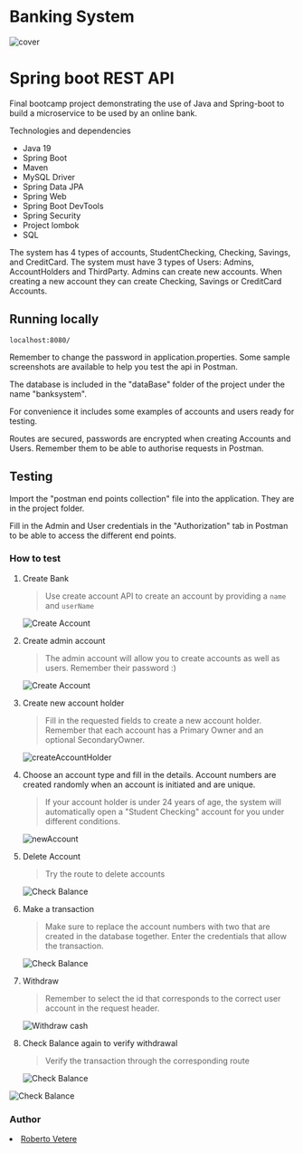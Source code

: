 # Banking System 
![cover](https://github.com/RobertoVetere/banking-system-V2/blob/main/screenshots/bankofneverland.png)


# Spring boot REST API
Final bootcamp project demonstrating the use of Java and Spring-boot to build a microservice to be used by an online bank.

Technologies and dependencies

- Java 19
- Spring Boot
- Maven
- MySQL Driver
- Spring Data JPA
- Spring Web
- Spring Boot DevTools
- Spring Security
- Project lombok
- SQL

The system has 4 types of accounts, StudentChecking, Checking, Savings, and CreditCard. 
The system must have 3 types of Users: Admins, AccountHolders and ThirdParty.
Admins can create new accounts. 
When creating a new account they can create Checking, Savings or CreditCard Accounts.






## Running locally 
```
localhost:8080/
```
Remember to change the password in application.properties.
Some sample screenshots are available to help you test the api in Postman.

The database is included in the "dataBase" folder of the project under the name "banksystem".

For convenience it includes some examples of accounts and users ready for testing.

Routes are secured, passwords are encrypted when creating Accounts and Users. Remember them to be able to authorise requests in Postman.

## Testing
Import the "postman end points collection" file into the application. They are in the project folder.

Fill in the Admin and User credentials in the "Authorization" tab in Postman to be able to access the different end points.
### How to test
1. Create Bank
   > Use create account API to create an account by providing a `name` and `userName`
   >
   ![Create Account](screenshots/CreateBank.PNG)


2. Create admin account
   >The admin account will allow you to create accounts as well as users. Remember their password :)
   > 
   ![Create Account](screenshots/CreateNewAdmin.PNG)

2. Create new account holder
   >Fill in the requested fields to create a new account holder. Remember that each account has a Primary Owner and an optional SecondaryOwner.

   ![createAccountHolder](screenshots/CreateNewAccountHolder.PNG)

3. Choose an account type and fill in the details. Account numbers are created randomly when an account is initiated and are unique.
   >If your account holder is under 24 years of age, the system will automatically open a "Student Checking" account for you under different conditions.

   ![newAccount](screenshots/CreateNewAccount.PNG)

4. Delete Account
   >Try the route to delete accounts

   ![Check Balance](screenshots/DeleteAccount.PNG)

5. Make a transaction
   >Make sure to replace the account numbers with two that are created in the database together. Enter the credentials that allow the transaction.

   ![Check Balance](screenshots/Maketransfer.PNG)

4. Withdraw
   >Remember to select the id that corresponds to the correct user account in the request header.

   ![Withdraw cash](screenshots/withdraw.PNG)

5. Check Balance again to verify withdrawal
   >Verify the transaction through the corresponding route

   ![Check Balance](screenshots/Showaccountbalance.PNG)

![Check Balance](screenshots/BankSystemUML.PNG)

### Author
<li><a href="https://github.com/RobertoVetere">Roberto Vetere</a></li>
